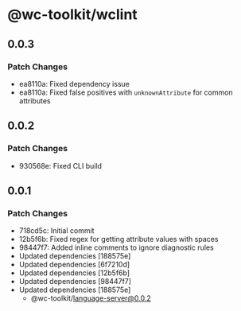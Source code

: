 # @wc-toolkit/wclint

## 0.0.3

### Patch Changes

- ea8110a: Fixed dependency issue
- ea8110a: Fixed false positives with `unknownAttribute` for common attributes

## 0.0.2

### Patch Changes

- 930568e: Fixed CLI build

## 0.0.1

### Patch Changes

- 718cd5c: Initial commit
- 12b5f6b: Fixed regex for getting attribute values with spaces
- 98447f7: Added inline comments to ignore diagnostic rules
- Updated dependencies [188575e]
- Updated dependencies [6f7210d]
- Updated dependencies [12b5f6b]
- Updated dependencies [98447f7]
- Updated dependencies [188575e]
  - @wc-toolkit/language-server@0.0.2
